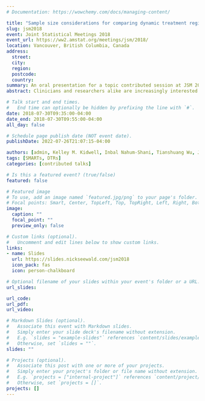 ```yaml
---
# Documentation: https://wowchemy.com/docs/managing-content/

title: "Sample size considerations for comparing dynamic treatment regimens in a sequential multiple-assignment randomized trial with a continuous longitudinal outcome"
slug: jsm2018
event: Joint Statistical Meetings 2018
event_url: https://ww2.amstat.org/meetings/jsm/2018/
location: Vancouver, British Columbia, Canada
address:
  street:
  city:
  region:
  postcode:
  country:
summary: An oral presentation for a topic contributed session at JSM 2018 on "issues and advances in power calculations for mental health studies".
abstract: Clinicians and researchers alike are increasingly interested in how best to individualize interventions. A dynamic treatment regimen (DTR) is a sequence of pre-specified decision rules which guide the delivery of a sequence of treatments that are tailored to the changing needs of the individual. The sequential multiple-assignment randomized trial (SMART) is a research tool that can be used to inform the construction of effective DTRs. We introduce a method for computing sample size for SMARTs in which the primary aim is to compare two embedded DTRs using a continuous repeated-measures outcome collected over the entire study. The sample size method is based on a longitudinal analysis that accounts for unique features of a SMART design. These features include modeling constraints and the over- or under-representation of different sequences of treatment (by design). We illustrate our methods using the ENGAGE study, a SMART aimed at developing a DTR for re-engaging patients with alcohol and cocaine use disorders who have dropped out of treatment.

# Talk start and end times.
#   End time can optionally be hidden by prefixing the line with `#`.
date: 2018-07-30T09:35:00-04:00
date_end: 2018-07-30T09:55:00-04:00
all_day: false

# Schedule page publish date (NOT event date).
publishDate: 2022-07-26T21:07:15-04:00

authors: [admin, Kelley M. Kidwell, Inbal Nahum-Shani, Tianshuang Wu, James R. McKay, Daniel Almirall]
tags: [SMARTs, DTRs]
categories: [contributed talks]

# Is this a featured event? (true/false)
featured: false

# Featured image
# To use, add an image named `featured.jpg/png` to your page's folder. 
# Focal points: Smart, Center, TopLeft, Top, TopRight, Left, Right, BottomLeft, Bottom, BottomRight.
image:
  caption: ""
  focal_point: ""
  preview_only: false

# Custom links (optional).
#   Uncomment and edit lines below to show custom links.
links:
- name: Slides
  url: https://slides.nickseewald.com/jsm2018
  icon_pack: fas
  icon: person-chalkboard

# Optional filename of your slides within your event's folder or a URL.
url_slides:

url_code:
url_pdf:
url_video:

# Markdown Slides (optional).
#   Associate this event with Markdown slides.
#   Simply enter your slide deck's filename without extension.
#   E.g. `slides = "example-slides"` references `content/slides/example-slides.md`.
#   Otherwise, set `slides = ""`.
slides: ""

# Projects (optional).
#   Associate this post with one or more of your projects.
#   Simply enter your project's folder or file name without extension.
#   E.g. `projects = ["internal-project"]` references `content/project/deep-learning/index.md`.
#   Otherwise, set `projects = []`.
projects: []
---
```

